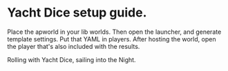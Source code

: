 # Yacht Dice setup guide.

Place the apworld in your lib worlds. Then open the launcher, and generate template settings. Put that YAML in players. After hosting the world, open the player that's also included with the results. 

Rolling with Yacht Dice, sailing into the Night.
